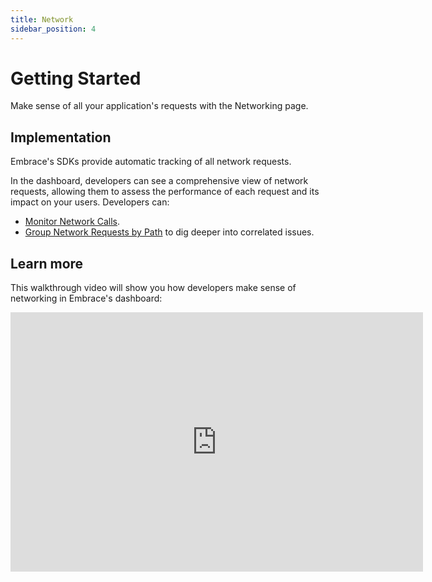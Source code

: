 ```yaml
---
title: Network
sidebar_position: 4
---
```


# Getting Started

Make sense of all your application's requests with the Networking page.

## Implementation

Embrace's SDKs provide automatic tracking of all network requests.

In the dashboard, developers can see a comprehensive view of network requests, allowing them to assess the performance of each request and its impact on your users. Developers can:

- [Monitor Network Calls](/product/network/network-monitoring.md).
- [Group Network Requests by Path](/product/network/network-grouping-rules.md) to dig deeper into correlated issues.

## Learn more

This walkthrough video will show you how developers make sense of networking in Embrace's dashboard:

<div>
    <iframe width="660" height="415" src="https://www.youtube.com/embed/3FR3dRDxZVI" title="YouTube video player" frameborder="0" allow="accelerometer; autoplay; clipboard-write; encrypted-media; gyroscope; picture-in-picture; web-share" referrerpolicy="strict-origin-when-cross-origin" allowfullscreen></iframe>
</div>
